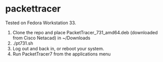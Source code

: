 # packettracer

Tested on Fedora Workstation 33.

1. Clone the repo and place PacketTracer_731_amd64.deb (downloaded from Cisco Netacad) in ~/Downloads 
3. ./pt731.sh
4. Log out and back in, or reboot your system.
5. Run PacketTracer7 from the applications menu
